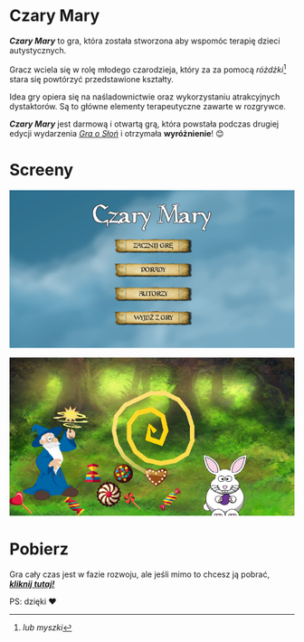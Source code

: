 # Czary Mary

***Czary Mary*** to gra, która została stworzona aby wspomóc terapię dzieci autystycznych. 

Gracz wciela się w rolę młodego czarodzieja, który za za pomocą *różdżki*[^rozdka] stara się powtórzyć przedstawione kształty.

Idea gry opiera się na naśladownictwie oraz wykorzystaniu atrakcyjnych dystaktorów. Są to główne elementy terapeutyczne zawarte w rozgrywce. 

***Czary Mary*** jest darmową i otwartą grą, która powstała podczas drugiej edycji wydarzenia [*Gra o Słoń*](https://psychogra.pl) i otrzymała **wyróżnienie**! :blush:

[^rozdka]: *lub myszki*   

# Screeny
![](https://github.com/przemb/GOS2/blob/master/Game_Screenshots/1.png)

![](https://github.com/przemb/GOS2/blob/master/Game_Screenshots/3.png)

# Pobierz
Gra cały czas jest w fazie rozwoju, ale jeśli mimo to chcesz ją pobrać,  **[*kliknij tutaj!*](https://github.com/przemb/GOS2/raw/master/Builds_List/CzaryMaryV1.zip)**

PS: dzięki :heart:

